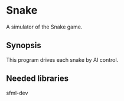 # Snake
A simulator of the Snake game.

## Synopsis
This program drives each snake by AI control.

## Needed libraries
sfml-dev
